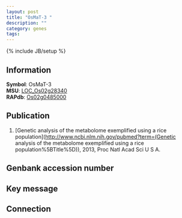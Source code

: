 ```yaml
---
layout: post
title: "OsMaT-3 "
description: ""
category: genes
tags: 
---
```

{% include JB/setup %}

## Information
__Symbol__: OsMaT-3   
__MSU__: [LOC_Os02g28340](http://rice.plantbiology.msu.edu/cgi-bin/ORF_infopage.cgi?orf=LOC_Os02g28340)  
__RAPdb__: [Os02g0485000](http://rapdb.dna.affrc.go.jp/viewer/gbrowse_details/irgsp1?name=Os02g0485000)  

## Publication
1. [Genetic analysis of the metabolome exemplified using a rice population](http://www.ncbi.nlm.nih.gov/pubmed?term=(Genetic analysis of the metabolome exemplified using a rice population%5BTitle%5D)), 2013, Proc Natl Acad Sci U S A.

## Genbank accession number

## Key message

## Connection


